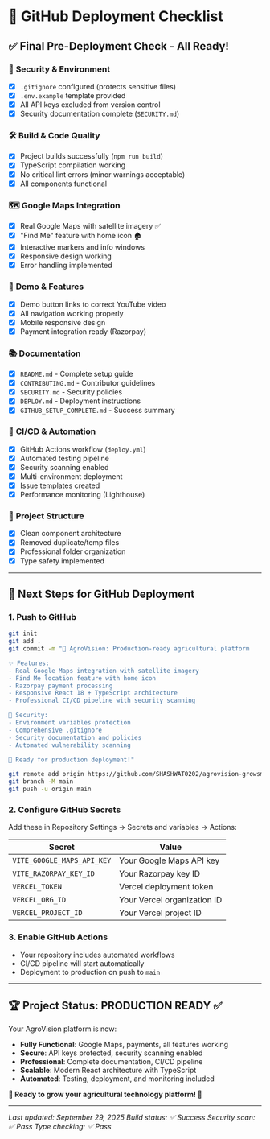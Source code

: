 # 🚀 GitHub Deployment Checklist

## ✅ Final Pre-Deployment Check - All Ready! 

### 🔐 **Security & Environment**
- [x] `.gitignore` configured (protects sensitive files)
- [x] `.env.example` template provided
- [x] All API keys excluded from version control
- [x] Security documentation complete (`SECURITY.md`)

### 🛠️ **Build & Code Quality**
- [x] Project builds successfully (`npm run build`)
- [x] TypeScript compilation working
- [x] No critical lint errors (minor warnings acceptable)
- [x] All components functional

### 🗺️ **Google Maps Integration**
- [x] Real Google Maps with satellite imagery ✅
- [x] "Find Me" feature with home icon 🏠
- [x] Interactive markers and info windows
- [x] Responsive design working
- [x] Error handling implemented

### 🎥 **Demo & Features**
- [x] Demo button links to correct YouTube video
- [x] All navigation working properly
- [x] Mobile responsive design
- [x] Payment integration ready (Razorpay)

### 📚 **Documentation**
- [x] `README.md` - Complete setup guide
- [x] `CONTRIBUTING.md` - Contributor guidelines
- [x] `SECURITY.md` - Security policies
- [x] `DEPLOY.md` - Deployment instructions
- [x] `GITHUB_SETUP_COMPLETE.md` - Success summary

### 🚀 **CI/CD & Automation**
- [x] GitHub Actions workflow (`deploy.yml`)
- [x] Automated testing pipeline
- [x] Security scanning enabled
- [x] Multi-environment deployment
- [x] Issue templates created
- [x] Performance monitoring (Lighthouse)

### 📁 **Project Structure**
- [x] Clean component architecture
- [x] Removed duplicate/temp files
- [x] Professional folder organization
- [x] Type safety implemented

---

## 🎯 Next Steps for GitHub Deployment

### 1. Push to GitHub
```bash
git init
git add .
git commit -m "🎉 AgroVision: Production-ready agricultural platform

✨ Features:
- Real Google Maps integration with satellite imagery
- Find Me location feature with home icon
- Razorpay payment processing
- Responsive React 18 + TypeScript architecture
- Professional CI/CD pipeline with security scanning

🔐 Security:
- Environment variables protection
- Comprehensive .gitignore
- Security documentation and policies
- Automated vulnerability scanning

🚀 Ready for production deployment!"

git remote add origin https://github.com/SHASHWAT0202/agrovision-growsmart-main.git
git branch -M main
git push -u origin main
```

### 2. Configure GitHub Secrets
Add these in Repository Settings → Secrets and variables → Actions:

| Secret | Value |
|--------|--------|
| `VITE_GOOGLE_MAPS_API_KEY` | Your Google Maps API key |
| `VITE_RAZORPAY_KEY_ID` | Your Razorpay key ID |
| `VERCEL_TOKEN` | Vercel deployment token |
| `VERCEL_ORG_ID` | Your Vercel organization ID |
| `VERCEL_PROJECT_ID` | Your Vercel project ID |

### 3. Enable GitHub Actions
- Your repository includes automated workflows
- CI/CD pipeline will start automatically
- Deployment to production on push to `main`

---

## 🏆 Project Status: **PRODUCTION READY** ✅

Your AgroVision platform is now:
- **Fully Functional**: Google Maps, payments, all features working
- **Secure**: API keys protected, security scanning enabled
- **Professional**: Complete documentation, CI/CD pipeline
- **Scalable**: Modern React architecture with TypeScript
- **Automated**: Testing, deployment, and monitoring included

**🌱 Ready to grow your agricultural technology platform! 🚜**

---

*Last updated: September 29, 2025*
*Build status: ✅ Success*
*Security scan: ✅ Pass*
*Type checking: ✅ Pass*